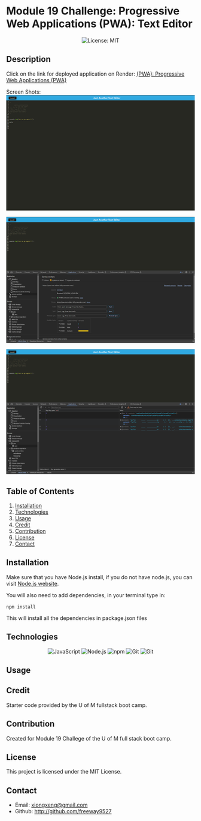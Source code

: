 # Module 19 Challenge: Progressive Web Applications (PWA): Text Editor

<p align="center">
  <img src="https://img.shields.io/badge/License-MIT-blue" alt="License: MIT">
</p>

## Description

Click on the link for deployed application on Render:
[(PWA): Progressive Web Applications (PWA)](https://pwa-text-editor-hl3q.onrender.com)

Screen Shots:
![Alt text](images/JATE_SS_1.png)

![Alt text](images/JATE_SS_2.png)

![Alt text](images/JATE_SS_3.png)


## Table of Contents
1. [Installation](#installation)
2. [Technologies](#technologies)
3. [Usage](#usage)
4. [Credit](#credit)
5. [Contribution](#contribution)
6. [License](#license)
7. [Contact](#contact)

## Installation
Make sure that you have Node.js install, if you do not have node.js, you can visit [Node.js website](https://nodejs.org/en).

You will also need to add dependencies, in your terminal type in:

```
npm install          
```
This will install all the dependencies in package.json files


## Technologies

<p align="center">
  <img src="https://img.shields.io/badge/-JavaScript-blue?logo=JavaScript&logoColor=white" alt="JavaScript">
  <img src="https://img.shields.io/badge/-Node.js-purple?logo=Node.js&logoColor=white" alt="Node.js">
  <img src="https://img.shields.io/badge/-npm-CB3837?logo=npm&logoColor=white" alt="npm">
  <img src="https://img.shields.io/badge/-Git-orange?logo=Git&logoColor=white" alt="Git">
<img src="https://img.shields.io/badge/-WebPack-skyblue?logo=webpack&logoColor=white" alt="Git">
</p>

## Usage



## Credit

Starter code provided by the U of M fullstack boot camp.

## Contribution

Created for Module 19 Challege of the U of M full stack boot camp. 

## License

This project is licensed under the MIT License.

## Contact

 * Email: xiongxeng@gmail.com
 * Github: http://github.com/freeway9527

